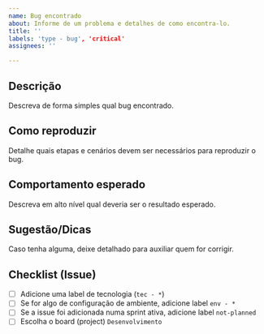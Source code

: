 ```yaml
---
name: Bug encontrado
about: Informe de um problema e detalhes de como encontra-lo.
title: ''
labels: 'type - bug', 'critical'
assignees: ''

---
```


## Descrição

Descreva de forma simples qual bug encontrado.

## Como reproduzir

Detalhe quais etapas e cenários devem ser necessários para reproduzir o bug.

## Comportamento esperado

Descreva em alto nível qual deveria ser o resultado esperado.

## Sugestão/Dicas

Caso tenha alguma, deixe detalhado para auxiliar quem for corrigir.

## Checklist (Issue)

- [ ] Adicione uma label de tecnologia (`tec - *`)
- [ ] Se for algo de configuração de ambiente, adicione label `env - *`
- [ ] Se a issue foi adicionada numa sprint ativa, adicione label `not-planned`
- [ ] Escolha o board (project) `Desenvolvimento`
